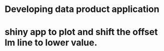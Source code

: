 # Developing data product application
# shiny app to plot and shift the offset lm line to lower value.

